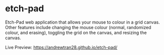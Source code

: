 # etch-pad
Etch-Pad web application that allows your mouse to colour in a grid canvas. Other features include changing the mouse colour (normal, randomized colour, and erasing), toggling the grid on the canvas, and resizing the canvas.

Live Preview:
https://andrewtran28.github.io/etch-pad/
